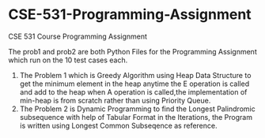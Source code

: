 # CSE-531-Programming-Assignment
CSE 531 Course Programming Assignment

The prob1 and prob2 are both Python Files for the Programming Assignment which run on the 10 test cases each.

1) The Problem 1 which is Greedy Algorithm using Heap Data Structure to get the minimum element in the heap anytime the E operation is called and add to the heap when A operation is called,the implementation of min-heap is from scratch rather than using Priority Queue.
2) The Problem 2 is Dynamic Programming to find the Longest Palindromic subsequence with help of Tabular Format in the Iterations, the Program is written using Longest Common Subseqence as reference.

